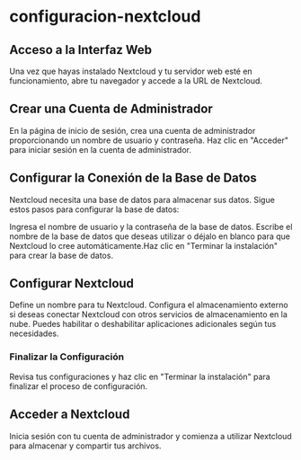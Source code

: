 # configuracion-nextcloud

## Acceso a la Interfaz Web

Una vez que hayas instalado Nextcloud y tu servidor web esté en funcionamiento, abre tu navegador y accede a la URL de Nextcloud.

## Crear una Cuenta de Administrador

En la página de inicio de sesión, crea una cuenta de administrador proporcionando un nombre de usuario y contraseña. Haz clic en "Acceder" para iniciar sesión en la cuenta de administrador.

## Configurar la Conexión de la Base de Datos

Nextcloud necesita una base de datos para almacenar sus datos. Sigue estos pasos para configurar la base de datos:

Ingresa el nombre de usuario y la contraseña de la base de datos. Escribe el nombre de la base de datos que deseas utilizar o déjalo en blanco para que Nextcloud lo cree automáticamente.Haz clic en "Terminar la instalación" para crear la base de datos.

## Configurar Nextcloud

Define un nombre para tu Nextcloud. Configura el almacenamiento externo si deseas conectar Nextcloud con otros servicios de almacenamiento en la nube. Puedes habilitar o deshabilitar aplicaciones adicionales según tus necesidades.

### Finalizar la Configuración

Revisa tus configuraciones y haz clic en "Terminar la instalación" para finalizar el proceso de configuración.

##  Acceder a Nextcloud

Inicia sesión con tu cuenta de administrador y comienza a utilizar Nextcloud para almacenar y compartir tus archivos.
